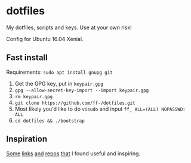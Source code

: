 # dotfiles

My dotfiles, scripts and keys. Use at your own risk!

Config for Ubuntu 16.04 Xenial.

## Fast install

Requirements: `sudo apt install gnupg git`

1. Get the GPG key, put in `keypair.gpg`
2. `gpg --allow-secret-key-import --import keypair.gpg`
3. `rm keypair.gpg`
4. `git clone https://github.com/ff-/dotfiles.git`
5. Most likely you'd like to do `visudo` and input `ff_ ALL=(ALL) NOPASSWD: ALL`
6. `cd dotfiles && ./bootstrap`

## Inspiration

[Some](https://medium.com/@webprolific/getting-started-with-dotfiles-43c3602fd789#.188hq56fb)
[links](https://github.com/mathiasbynens/dotfiles)
[and](https://github.com/webpro/dotfiles)
[repos](https://github.com/thypon/dotconfig)
[that](https://github.com/skeeto/dotfiles)
I found useful and inspiring.
